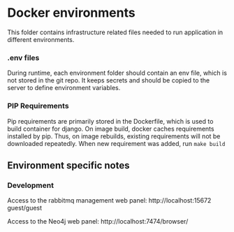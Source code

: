 # Docker environments
This folder contains infrastructure related files needed to run application in different environments.

### .env files
During runtime, each environment folder should contain an env file, which is not stored in the git repo. It keeps secrets and should be copied to the server to define environment variables.

### PIP Requirements  
Pip requirements are primarily stored in the Dockerfile, which is used to build container for django. On image build, docker caches requirements installed by pip. Thus, on image rebuilds, existing requirements will not be downloaded repeatedly.
When new requirement was added, run `make build`

## Environment specific notes

### Development
Access to the rabbitmq management web panel:
http://localhost:15672
guest/guest

Access to the Neo4j web panel:
http://localhost:7474/browser/